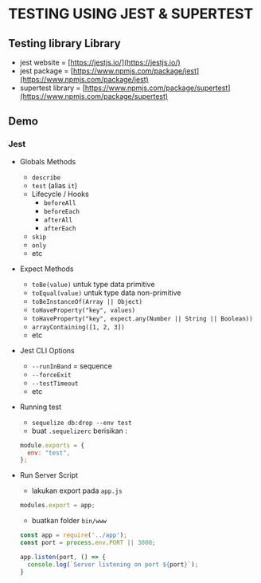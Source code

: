 # TESTING USING JEST & SUPERTEST

## Testing library Library

- jest website = [https://jestjs.io/](https://jestjs.io/)
- jest package = [https://www.npmjs.com/package/jest](https://www.npmjs.com/package/jest)
- supertest library = [https://www.npmjs.com/package/supertest](https://www.npmjs.com/package/supertest)

## Demo

### **Jest**

- Globals Methods
  - `describe`
  - `test` (alias `it`)
  - Lifecycle / Hooks
    - `beforeAll`
    - `beforeEach`
    - `afterAll`
    - `afterEach`
  - `skip`
  - `only`
  - etc
- Expect Methods
  - `toBe(value)` untuk type data primitive
  - `toEqual(value)` untuk type data non-primitive
  - `toBeInstanceOf(Array || Object)`
  - `toHaveProperty("key", values)`
  - `toHaveProperty("key", expect.any(Number || String || Boolean))`
  - `arrayContaining([1, 2, 3])`
  - etc
- Jest CLI Options
  - `--runInBand` = sequence
  - `--forceExit`
  - `--testTimeout`
  - etc
- Running test

  - `sequelize db:drop --env test`
  - buat `.sequelizerc` berisikan :

  ```jsx
  module.exports = {
    env: "test",
  };
  ```

- Run Server Script
  - lakukan export pada `app.js`
  ```jsx
  modules.export = app;
  ```
  - buatkan folder `bin/www`
  ```jsx
  const app = require('../app');
  const port = process.env.PORT || 3000;

  app.listen(port, () => {
  	console.log(`Server listening on port ${port}`);
  }
  ```
